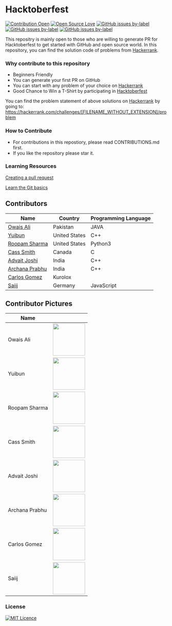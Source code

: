 # Hacktoberfest

[![Contribution Open](https://img.shields.io/badge/contributions-welcome-brightgreen.svg?style=flat)](https://github.com/ows-ali/Hacktoberfest/blob/master/CONTRIBUTING.md)
[![Open Source Love](https://badges.frapsoft.com/os/v1/open-source.svg?v=103)](https://github.com/ows-ali/Hacktoberfest/issues)
[![GitHub issues by-label](https://img.shields.io/github/issues/ows-ali/Hacktoberfest/help%20wanted.svg)](https://github.com/ows-ali/Hacktoberfest/issues?q=is%3Aissue+is%3Aopen+label%3A%22help+wanted%22)
[![GitHub issues by-label](https://img.shields.io/github/issues-pr-closed-raw/ows-ali/Hacktoberfest.svg)](https://github.com/ows-ali/Hacktoberfest/pulls?q=is%3Apr+is%3Aclosed)
[![GitHub issues by-label](https://img.shields.io/github/issues-pr/ows-ali/Hacktoberfest.svg)](https://github.com/ows-ali/Hacktoberfest/pulls?q=is%3Aopen+is%3Apr)

This repositry is mainly open to those who are willing to generate PR for Hacktoberfest to get started with GitHub and open source world.
In this repository, you can find the solution code of problems from [Hackerrank](https://hackerrank.com).

### Why contribute to this repository
- Beginners Friendly
- You can generate your first PR on GitHub
- You can start with any problem of your choice on [Hackerrank](https://hackerrank.com)
- Good Chance to Win a T-Shirt by participating in [Hacktoberfest](hacktoberfest.digitalocean.com)

You can find the problem statement of above solutions on [Hackerrank](https://hackerrank.com) by going to:
https://hackerrank.com/challenges/[FILENAME_WITHOUT_EXTENSION]/problem

### How to Contribute
- For contributions in this repostiory, please read CONTRIBUTIONS.md first.
- If you like the repository please star it.

### Learning Resources

[Creating a pull request](https://services.github.com/on-demand/intro-to-github/create-pull-request)

[Learn the Git basics](https://try.github.io)

## Contributors

| Name                                                              | Country               | Programming Language           |
|-------------------------------------------------------------------|-----------------------|--------------------------------|
| [Owais Ali](https://github.com/owaisalics/)                       | Pakistan              | JAVA                           |
| [Yuibun](https://github.com/yuibun/)                              | United States         | C++                            |
| [Roopam Sharma](https://github.com/RoopamSharma/)                 | United States         | Python3                        |
| [Cass Smith](https://github.com/cassvs/)                          | Canada	              | C				                       |
| [Advait Joshi](https://github.com/joshiadvait8/)                  | India                 | C++                            |
| [Archana Prabhu](https://github.com/ArchanaPrabhu/)               | India                 | C++                            |
| [Carlos Gomez](https://github.com/Kurolox/)                       | Kurolox               |                                |
| [Saiij](https://github.com/Saiij/)                                | Germany               | JavaScript                     |

## Contributor Pictures
| Name              |                                                                            |
|-------------------|----------------------------------------------------------------------------|
| Owais Ali         | <img src="https://github.com/ows-ali.png" width="100" height="100">        |
| Yuibun			      | <img src="https://github.com/yuibun.png" width="100" height="100">         |
| Roopam Sharma	    | <img src="https://github.com/RoopamSharma.png" width="100" height="100">   |
| Cass Smith		    | <img src="https://github.com/cassvs.png" width="100" height="100">				 |
| Advait Joshi		  | <img src="https://github.com/joshiadvait8.png" width="100" height="100">	 |
| Archana Prabhu	  | <img src="https://github.com/ArchanaPrabhu.png" width="100" height="100">  |
| Carlos Gomez		  | <img src="https://github.com/Kurolox.png" width="100" height="100">			   |
| Saiij				      | <img src="https://github.com/Saiij.png" width="100" height="100">					 |

### License

[![MIT Licence](https://badges.frapsoft.com/os/mit/mit.svg?v=103)](https://github.com/ows-ali/Hacktoberfest/blob/master/LICENSE)
